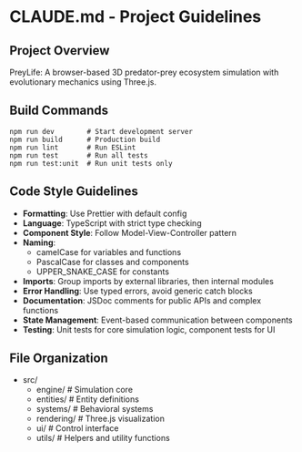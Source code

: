 # CLAUDE.md - Project Guidelines

## Project Overview
PreyLife: A browser-based 3D predator-prey ecosystem simulation with evolutionary mechanics using Three.js.

## Build Commands
```
npm run dev        # Start development server
npm run build      # Production build
npm run lint       # Run ESLint
npm run test       # Run all tests
npm run test:unit  # Run unit tests only
```

## Code Style Guidelines
- **Formatting**: Use Prettier with default config
- **Language**: TypeScript with strict type checking
- **Component Style**: Follow Model-View-Controller pattern
- **Naming**:
  - camelCase for variables and functions
  - PascalCase for classes and components
  - UPPER_SNAKE_CASE for constants
- **Imports**: Group imports by external libraries, then internal modules
- **Error Handling**: Use typed errors, avoid generic catch blocks
- **Documentation**: JSDoc comments for public APIs and complex functions
- **State Management**: Event-based communication between components
- **Testing**: Unit tests for core simulation logic, component tests for UI

## File Organization
- src/
  - engine/      # Simulation core
  - entities/    # Entity definitions
  - systems/     # Behavioral systems
  - rendering/   # Three.js visualization
  - ui/          # Control interface
  - utils/       # Helpers and utility functions